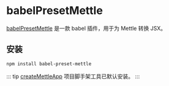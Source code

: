# babelPresetMettle

[babelPresetMettle](https://www.npmjs.com/package/babel-preset-mettle) 是一款 babel 插件，用于为 Mettle 转换 JSX。

## 安装

```bash
npm install babel-preset-mettle
```

::: tip
[createMettleApp](/zh/tool/createMettleApp/) 项目脚手架工具已默认安装。
:::
